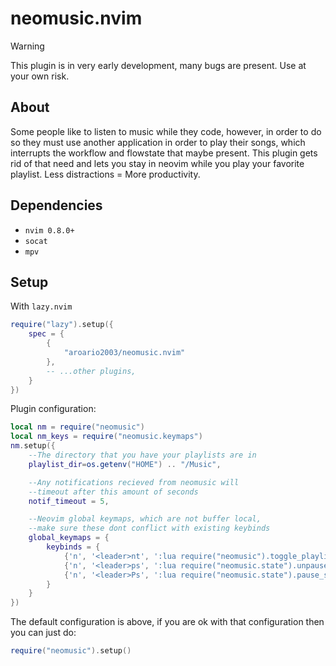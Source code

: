 # neomusic.nvim

> [!WARNING]
> This plugin is in very early development, many bugs are present. Use at your own risk.

## About

Some people like to listen to music while they code, however, in order to do so they must use another application in order to play their songs, which interrupts the workflow and flowstate that maybe present. This plugin gets rid of that need and lets you stay in neovim while you play your favorite playlist. Less distractions = More productivity.

## Dependencies

- `nvim 0.8.0+`
- `socat`
- `mpv`

## Setup

With `lazy.nvim`

```lua
require("lazy").setup({
    spec = {
        {
            "aroario2003/neomusic.nvim"
        },
        -- ...other plugins,
    }
})
```

Plugin configuration:

```lua
local nm = require("neomusic")
local nm_keys = require("neomusic.keymaps")
nm.setup({
    --The directory that you have your playlists are in
    playlist_dir=os.getenv("HOME") .. "/Music",

    --Any notifications recieved from neomusic will
    --timeout after this amount of seconds
    notif_timeout = 5,

    --Neovim global keymaps, which are not buffer local,
    --make sure these dont conflict with existing keybinds
    global_keymaps = {
        keybinds = {
            {'n', '<leader>nt', ':lua require("neomusic").toggle_playlist_menu()<CR>'},
            {'n', '<leader>ps', ':lua require("neomusic.state").unpause_song()<CR>'},
            {'n', '<leader>Ps', ':lua require("neomusic.state").pause_song()<CR>'}
        }
    }
})
```

The default configuration is above, if you are ok with that configuration then you can just do:

```lua
require("neomusic").setup()
```

